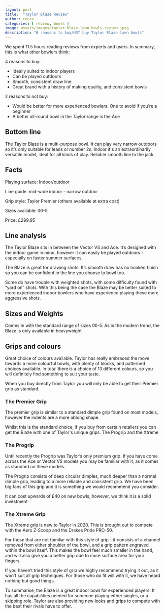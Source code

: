 ```yaml
---
layout: post
title:  "Taylor Blaze Review"
author: reece
categories: [ review, bowls ]
image: assets/images/taylor-blaze-lawn-bowls-review.jpeg
description: "6 reasons to buy/NOT buy Taylor Blaze lawn bowls"
---
```


<div class="overview" markdown="1">

We spent  11.5 hours reading reviews from experts and users. In summary, this is what other bowlers think:

4 reasons to buy:
* Ideally suited to indoor players 
* Can be played outdoors
* Smooth, consistent draw line
* Great brand with a history of making quality, and consistent bowls





2 reasons to not buy:
* Would be better for more experienced bowlers. One to avoid if you’re a beginner
* A better all-round bowl in the Taylor range is the Ace 


<div class="stars">
  <i class="fas fa-star"></i>
  <i class="fas fa-star"></i>
  <i class="fas fa-star"></i>
  <i class="fas fa-star"></i>
</div>

</div>

## Bottom line
The Taylor Blaze is a multi-purpose bowl. It can play very narrow outdoors so it’s only suitable for leads or number 2s. Indoor it's an extraordinarily versatile model, ideal for all kinds of play. Reliable smooth line to the jack.

## Facts

Playing surface: Indoor/outdoor

Line guide: mid-wide indoor - narrow outdoor

Grip style: Taylor Premier (others available at extra cost)

Sizes available: 00-5

Price: £299.95


## Line analysis

The Taylor Blaze sits in between the Vector VS and Ace. It’s designed with the indoor game in mind, however it can easily be played outdoors - especially on faster summer surfaces.

The Blaze is great for drawing shots. It’s smooth draw has no hooked finish so you can be confident in the line you choose to bowl too.

Some do have trouble with weighted shots, with some difficulty found with “yard on” shots. With this being the case the Blaze may be better suited to more experienced indoor bowlers who have experience playing these more aggressive shots.

## Sizes and Weights

Comes in with the standard range of sizes 00-5. As is the modern trend, the Blaze is only available in heavyweight

## Grips and colours

Great choice of colours available. Taylor has really embraced the move towards a more colourful bowls, with plenty of blocks, and patterned choices available. In total there is a choice of 13 different colours, so you will definitely find something to suit your taste.

When you buy directly from Taylor you will only be able to get their Premier grip as standard. 

### The Premier Grip


The premier grip is similar to a standard dimple grip found on most models, however the indents are a more oblong shape. 

Whilst this is the standard choice, if you buy from certain retailers you can get the Blaze with one of Taylor's unique grips. The Progrip and the Xtreme

### The Progrip

Until recently the Progrip was Taylor’s only premium grip. If you have come across the Ace or Vector VS models you may be familiar with it, as it comes as standard on these models.



The Progrip consists of deep circular dimples, much deeper than a normal dimple grip, leading to a more reliable and consistent grip. We have been big fans of this grip and it is something we would recommend you consider.

It can cost upwards of £40 on new bowls, however, we think it is a solid investment

### The Xtreme Grip

The Xtreme grip is new to Taylor in 2020. This is brought out to compete with the Aero Z-Scoop and the Drakes Pride PRO-50.


For those that are not familiar with this style of grip - it consists of a channel removed from either shoulder of the bowl, and a grip pattern engraved within the bowl itself. This makes the bowl feel much smaller in the hand, and will also give you a better grip due to more surface area for your fingers.

If you haven’t tried this style of grip we highly recommend trying it out, as it won’t suit all grip techniques. For those who do fit will with it, we have heard nothing but good things.

To summarise, the Blaze is a great indoor bowl for experienced players. It has all the capabilities needed for someone playing either singles, or a skipping role. Taylor are also providing new looks and grips to compete with the best their rivals have to offer.
